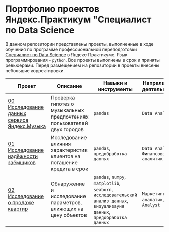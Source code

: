 
# Портфолио проектов Яндекс.Практикум "Специалист по Data Science

В данном репозитории представлены проекты, выполненные в ходе обучения по программе профессиональной переподготовки [Специалист по Data Science](https://practicum.yandex.ru/data-scientist/) в Яндекс Практикуме. Язык программирования - `python`. Все проекты выполнены в срок и приняты ревьюерами. Перед размещением на репозитории в проекты внесены небольшие корректировки.


| **Проект**  | **Описание** |   **Навыки и инструменты** |    **Напралвение деятельности**    |
| --- | --- | --- | --- |
|[00 Исследование данных сервиса Яндекс.Музыка](https://tinyurl.com/4bwewtnk)  | Проверка гипотез о музыкальных предпочтениях пользователей двух городов  | `pandas` | `Data Analyst`| 
|[01 Исследование надёжности заёмщиков](https://tinyurl.com/t76fjjcz) | Исследование влияния характеристик клиентов на погашение кредита в срок |`pandas`, `предобработка данных`|`Data Analyst`, `Финансовый аналитик` |
|[02 Исследование о продаже квартир](https://tinyurl.com/2y2kb92r) | Обнаружение и исследование параметров, влияющих на цену объектов | `pandas`, `numpy`, `matplotlib`, `seaborn`, `исследовательский анализ данных`, `визуализауия данных`, `предобработка данных` | `Маркетинг-аналатик`, `Data Analyst`|



